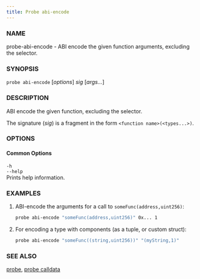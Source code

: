 ```yaml
---
title: Probe abi-encode
---
```


### NAME

probe-abi-encode - ABI encode the given function arguments, excluding the selector.

### SYNOPSIS

`probe abi-encode` [*options*] _sig_ [*args...*]

### DESCRIPTION

ABI encode the given function, excluding the selector.

The signature (_sig_) is a fragment in the form `<function name>(<types...>)`.

### OPTIONS

#### Common Options

`-h`  
`--help`  
Prints help information.

### EXAMPLES

1. ABI-encode the arguments for a call to `someFunc(address,uint256)`:

   ```sh
   probe abi-encode "someFunc(address,uint256)" 0x... 1
   ```

2. For encoding a type with components (as a tuple, or custom struct):

   ```sh
   probe abi-encode "someFunc((string,uint256))" "(myString,1)"
   ```

### SEE ALSO

[probe](./probe.md), [probe calldata](./probe-calldata.md)
